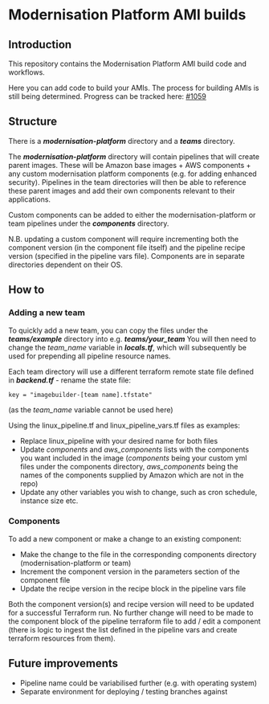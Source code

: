 # Modernisation Platform AMI builds


## Introduction

This repository contains the Modernisation Platform AMI build code and workflows.

Here you can add code to build your AMIs. The process for building AMIs is still being determined. Progress can be tracked here: [#1059]


[#1059]: https://github.com/ministryofjustice/modernisation-platform/issues/1059

## Structure

There is a *__modernisation-platform__* directory and a *__teams__* directory.

The *__modernisation-platform__* directory will contain pipelines that will create parent images. These will be Amazon base images + AWS components + any custom modernisation platform components (e.g. for adding enhanced security). Pipelines in the team directories will then be able to reference these parent images and add their own components relevant to their applications.

Custom components can be added to either the modernisation-platform or team pipelines under the *__components__* directory.

N.B. updating a custom component will require incrementing both the component version (in the component file itself) and the pipeline recipe version (specified in the pipeline vars file).
Components are in separate directories dependent on their OS.

## How to

### Adding a new team

To quickly add a new team, you can copy the files under the *__teams/example__* directory into e.g. *__teams/your_team__*
You will then need to change the _team_name_ variable in *__locals.tf__*, which will subsequently be used for prepending all pipeline resource names.

Each team directory will use a different terraform remote state file defined in *__backend.tf__* - rename the state file:
```
key = "imagebuilder-[team name].tfstate"
```
(as the _team_name_ variable cannot be used here)

Using the linux_pipeline.tf and linux_pipeline_vars.tf files as examples:

* Replace linux_pipeline with your desired name for both files
* Update _components_ and _aws_components_ lists with the components you want included in the image (_components_ being your custom yml files under the components directory, _aws_components_ being the names of the components supplied by Amazon which are not in the repo)
* Update any other variables you wish to change, such as cron schedule, instance size etc.



### Components
To add a new component or make a change to an existing component:

* Make the change to the file in the corresponding components directory (modernisation-platform or team)
* Increment the component version in the parameters section of the component file
* Update the recipe version in the recipe block in the pipeline vars file

Both the component version(s) and recipe version will need to be updated for a successful Terraform run.
No further change will need to be made to the component block of the pipeline terraform file to add / edit a component (there is logic to ingest the list defined in the pipeline vars and create terraform resources from them).


## Future improvements
* Pipeline name could be variabilised further (e.g. with operating system)
* Separate environment for deploying / testing branches against
